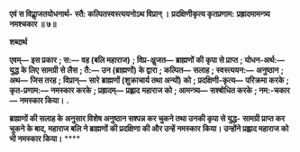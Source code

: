 **एवं स विप्राॢजतयोधनार्थ-** **स्तै: कल्पितस्वस्त्ययनोऽथ विप्रान् ।** **प्रदक्षिणीकृत्य कृतप्रणाम:** **प्रह्रादमामन्त्र्य नमश्चकार ॥ ७॥** 

**शब्दार्थ** 

**एवम्—** **इस प्रकार** **; स:—** **वह (बलि महाराज)** **; विप्र-अॢजत—** **ब्राह्मणों की कृपा से प्राप्त** **; योधन-अर्थ:—** **युद्ध के लिए** **सामग्री से लैस** **; तै:—** **उन (ब्राह्मणों) के द्वारा** **; कल्पित—** **सलाह** **; स्वस्त्ययन:—** **अनुष्ठान** **; अथ—** **जिस तरह** **; विप्रान्—** **सारे** **ब्राह्मणों (शुक्राचार्य तथा अन्यों) को** **; प्रदक्षिणी-कृत्य—** **परिक्रमा करके** **; कृत-प्रणाम:—** **नमस्कार करके** **; प्रह्रादम्—** **प्रह्लाद** **महाराज को** **; आमन्त्र्य—** **सश्बोधित करके** **; नम:-चकार—** **नमस्कार किया।** **.** 

**ब्राह्मणों की सलाह के अनुसार विशेष अनुष्ठान सश्पन्न कर चुकने तथा उनकी कृपा से युद्ध-** **सामग्री प्राप्त कर चुकने के बाद, महाराज बलि ने ब्राह्मणों की प्रदक्षिणा की और उन्हें नमस्कार** **किया। उन्होंने प्रह्लाद महाराज को भी नमस्कार किया।** **** 